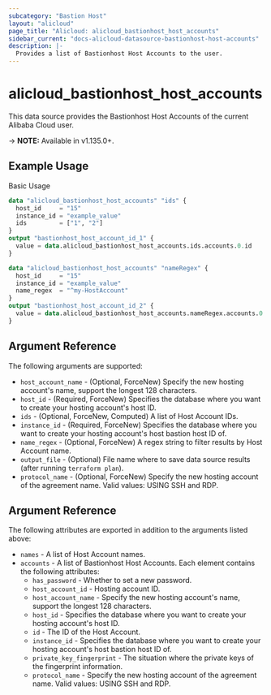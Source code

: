 ```yaml
---
subcategory: "Bastion Host"
layout: "alicloud"
page_title: "Alicloud: alicloud_bastionhost_host_accounts"
sidebar_current: "docs-alicloud-datasource-bastionhost-host-accounts"
description: |-
  Provides a list of Bastionhost Host Accounts to the user.
---
```


# alicloud\_bastionhost\_host\_accounts

This data source provides the Bastionhost Host Accounts of the current Alibaba Cloud user.

-> **NOTE:** Available in v1.135.0+.

## Example Usage

Basic Usage

```terraform
data "alicloud_bastionhost_host_accounts" "ids" {
  host_id     = "15"
  instance_id = "example_value"
  ids         = ["1", "2"]
}
output "bastionhost_host_account_id_1" {
  value = data.alicloud_bastionhost_host_accounts.ids.accounts.0.id
}

data "alicloud_bastionhost_host_accounts" "nameRegex" {
  host_id     = "15"
  instance_id = "example_value"
  name_regex  = "^my-HostAccount"
}
output "bastionhost_host_account_id_2" {
  value = data.alicloud_bastionhost_host_accounts.nameRegex.accounts.0.id
}

```

## Argument Reference

The following arguments are supported:

* `host_account_name` - (Optional, ForceNew) Specify the new hosting account's name, support the longest 128 characters.
* `host_id` - (Required, ForceNew) Specifies the database where you want to create your hosting account's host ID.
* `ids` - (Optional, ForceNew, Computed)  A list of Host Account IDs.
* `instance_id` - (Required, ForceNew) Specifies the database where you want to create your hosting account's host bastion host ID of.
* `name_regex` - (Optional, ForceNew) A regex string to filter results by Host Account name.
* `output_file` - (Optional) File name where to save data source results (after running `terraform plan`).
* `protocol_name` - (Optional, ForceNew) Specify the new hosting account of the agreement name. Valid values: USING SSH and RDP.

## Argument Reference

The following attributes are exported in addition to the arguments listed above:

* `names` - A list of Host Account names.
* `accounts` - A list of Bastionhost Host Accounts. Each element contains the following attributes:
	* `has_password` - Whether to set a new password.
	* `host_account_id` - Hosting account ID.
	* `host_account_name` - Specify the new hosting account's name, support the longest 128 characters.
	* `host_id` - Specifies the database where you want to create your hosting account's host ID.
	* `id` - The ID of the Host Account.
	* `instance_id` - Specifies the database where you want to create your hosting account's host bastion host ID of.
	* `private_key_fingerprint` - The situation where the private keys of the fingerprint information.
	* `protocol_name` - Specify the new hosting account of the agreement name. Valid values: USING SSH and RDP.
